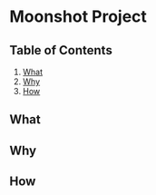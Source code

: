 # Moonshot Project

## Table of Contents
1. [What](#What)
2. [Why](#Why)
3. [How](#How)

## What

## Why

## How
